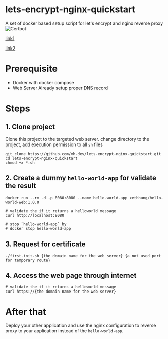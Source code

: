 # lets-encrypt-nginx-quickstart
A set of docker based setup script for let's encrypt and nginx reverse proxy
![Certbot]([https://www.plantuml.com/plantuml/svg/ROvDKWCX48NtdA8hArru0HTMhEXIDpa1GZFJLGJAfeavlWCp53Xc0_tJxxtlc4Ipv8jNCra45wDynPiI4ezmGbuw0RFyvCXeGQ2KCeK9d8y_yF3sUNvKsaXaEBoUFjxXZ7n5Fe1EeBFCQzikmaJXLdUrQkCjfYxCMgkoesi9R9FjXwUNmVaP6Byp9bd8kRBXIDjT1fXU5gzAyjV6pDfx35ENRxprBQ9_JAEHP0xT0nnvRCeT-_rRYxlOaRY7Dtb3HrlbQTHtuJXjzEg8mUQB_mK0](https://www.plantuml.com/plantuml/svg/RP6nKiCm343tV8Mk4mpy00DNhZ32qYymZfBephKFMIxzV8HTfoBN9POb--bPsMTnBEKKXeL6X2ab-KgNGKW2mW5PTm9ULvh8Eq6Wd0l56QQGVk3XxVFuE3WlYM7tUlXuXoFo6Na7BeChihHjFn5dYfTQgr5FNzlKWc_ny5UZipPSCzSLdbuC-HaOlmjcKNEkRcXjRnGhiuRAQYR_CNvn8M2S4IOAXj6awrTlTZ6zcufMEq4It5nj0oaSD-mEsxxfxjaHDoRs9TQdZg7xu6W7OY2ceyskFs2FSIody0i0))

[link1](https://letsencrypt.org/getting-started/)

[link2](https://datatracker.ietf.org/doc/html/rfc8555)

# Prerequisite
* Docker with docker compose
* Web Server Already setup proper DNS record

# Steps
## 1. Clone project
Clone this project to the targeted web server. change directory to the project, add execution permission to all `sh` files
```shell
git clone https://github.com/xh-dev/lets-encrypt-nginx-quickstart.git
cd lets-encrypt-nginx-quickstart
chmod +x *.sh
```

## 2. Create a dummy `hello-world-app` for validate the result
```shell
docker run --rm -d -p 8080:8080 --name hello-world-app xethhung/hello-world-web:1.0.0

# validate the if it returns a helloworld message
curl http://localhost:8080

# stop `hello-world-app` by 
# docker stop hello-world-app
```

## 3. Request for certificate
```shell
./first-init.sh {the domain name for the web server} {a not used port for temporary route}
```

## 4. Access the web page through internet
```shell
# validate the if it returns a helloworld message
curl https://{the domain name for the web server}
```

# After that
Deploy your other application and use the nginx configuration to reverse proxy to your application instead of the `hello-world-app`.


